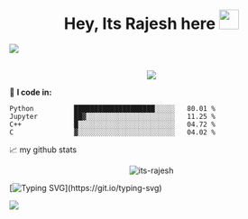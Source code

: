 
<h1 align="center"><b>Hey, Its Rajesh here </b><img src="https://media.giphy.com/media/hvRJCLFzcasrR4ia7z/giphy.gif" width="35"></h1>

<img src="https://user-images.githubusercontent.com/73097560/115834477-dbab4500-a447-11eb-908a-139a6edaec5c.gif"><br><br>


<p align="center">
  <a href="https://github.com/DenverCoder1/readme-typing-svg"><img src="https://readme-typing-svg.herokuapp.com?font=Time+New+Roman&color=cyan&size=25&center=true&vCenter=true&width=600&height=100&lines=வணக்கம்+உலகம்+&hearts;++;Studying+MS+by+Research+@+IIT+Mandi;Signal+Processing+and+Deep+Learning;Love+for+Math+and+AI+&hearts"></a>
</p>


:green_heart: **I code in:**
<!--START_SECTION:waka-->

```text
Python          ████████████████████░░░░░   80.01 %
Jupyter         ██▓░░░░░░░░░░░░░░░░░░░░░░   11.25 %
C++             █░░░░░░░░░░░░░░░░░░░░░░░░   04.72 %
C               ▓░░░░░░░░░░░░░░░░░░░░░░░░   04.02 %
```

<!--END_SECTION:waka-->


📈 my github stats

<p align="center"> <img src="https://github-readme-stats.vercel.app/api?username=its-rajesh&show_icons=true&theme=gotham" alt="its-rajesh" />



[![Typing SVG](https://readme-typing-svg.herokuapp.com?font=Architects+Daughter&color=7AF79A&size=30&lines=யாதும்+ஊரே+யாவரும்+கேளிர்!;Infinite+love+from+India;நன்றி+வணக்கம்!)](https://git.io/typing-svg)

![](https://komarev.com/ghpvc/?username=its-rajesh&color=red&style=for-the-badge&label=VIEWERS+COUNT)


<!---
its-rajesh/its-rajesh is a ✨ special ✨ repository because its `README.md` (this file) appears on your GitHub profile.
You can click the Preview link to take a look at your changes.
--->
